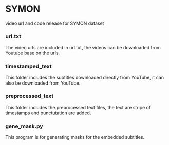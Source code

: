 # SYMON
video url and code release for SYMON dataset
### url.txt
The video urls are included in url.txt, the videos can be downloaded from Youtube base on the urls.
### timestamped_text
This folder includes the subtitles downloaded directly from YouTube, it can also be downloaded from YouTube.
### preprocessed_text
This folder includes the preprocessed text files, the text are stripe of timestamps and punctutation are added.
### gene_mask.py
This program is for generating masks for the embedded subtitles.
